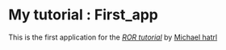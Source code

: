 # My tutorial : First_app

This is the first application for the [*ROR tutorial*](http://railstutorial.org) by [Michael hatrl](www.yahoo.com)

